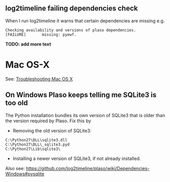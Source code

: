 ## log2timeline failing dependencies check

When I run log2timeline it warns that certain dependencies are missing e.g.
```
Checking availability and versions of plaso dependencies.
[FAILURE]       missing: pyewf.
```

**TODO: add more text**

# Mac OS-X 

See: [Troubleshooting Mac OS X
](https://github.com/log2timeline/plaso/wiki/Troubleshooting-Mac-OS-X)

## On Windows Plaso keeps telling me SQLite3 is too old

The Python installation bundles its own version of SQLite3 that is older than the version required by Plaso. Fix this by

* Removing the old version of SQLite3:
```
C:\Python27\DLL\sqlite3.dll
C:\Python27\DLL\_sqlite3.pyd
C:\Python27\Lib\sqlite3\
```
* Installing a newer version of SQLite3, if not already installed.

Also see: https://github.com/log2timeline/plaso/wiki/Dependencies-Windows#pysqlite
